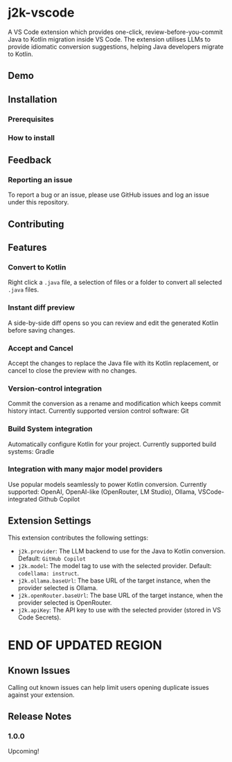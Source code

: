 # j2k-vscode

A VS Code extension which provides one-click, review-before-you-commit Java to Kotlin migration inside VS Code. The extension utilises LLMs to provide idiomatic conversion suggestions, helping Java developers migrate to Kotlin.

## Demo

## Installation

### Prerequisites

### How to install

## Feedback

### Reporting an issue

To report a bug or an issue, please use GitHub issues and log an issue under this repository. 

## Contributing

## Features

### Convert to Kotlin

Right click a `.java` file, a selection of files or a folder to convert all selected `.java` files.

### Instant diff preview

A side-by-side diff opens so you can review and edit the generated Kotlin before saving changes.

### Accept and Cancel

Accept the changes to replace the Java file with its Kotlin replacement, or cancel to close the preview with no changes.

### Version-control integration

Commit the conversion as a rename and modification which keeps commit history intact. Currently supported version control software: Git

### Build System integration

Automatically configure Kotlin for your project. Currently supported build systems: Gradle

### Integration with many major model providers

Use popular models seamlessly to power Kotlin conversion. Currently supported: OpenAI, OpenAI-like (OpenRouter, LM Studio), Ollama, VSCode-integrated Github Copilot

## Extension Settings

This extension contributes the following settings:

* `j2k.provider`: The LLM backend to use for the Java to Kotlin conversion. Default: `GitHub Copilot`
* `j2k.model`: The model tag to use with the selected provider. Default: `codellama: instruct`.
* `j2k.ollama.baseUrl`: The base URL of the target instance, when the provider selected is Ollama.
* `j2k.openRouter.baseUrl`: The base URL of the target instance, when the provider selected is OpenRouter.
* `j2k.apiKey`: The API key to use with the selected provider (stored in VS Code Secrets).

# END OF UPDATED REGION

## Known Issues

Calling out known issues can help limit users opening duplicate issues against your extension.

## Release Notes

### 1.0.0

Upcoming!